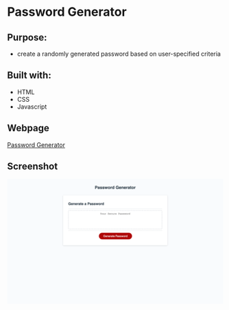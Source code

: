 # Password Generator

## Purpose:
* create a randomly generated password based on user-specified criteria

## Built with: 
* HTML
* CSS
* Javascript

## Webpage
[Password Generator](https://zackaryanderson.github.io/passwordGenerator/)

## Screenshot
![Screenshot of Webpage](develop/images/screenShot.png)
